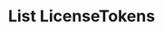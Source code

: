 ---
title: List LicenseTokens
excerpt: Retrieve a paginated, filtered list of LicenseTokens
api:
  file: swagger.json
  operationId: post_api-v3-licenses-tokens
hidden: false
---